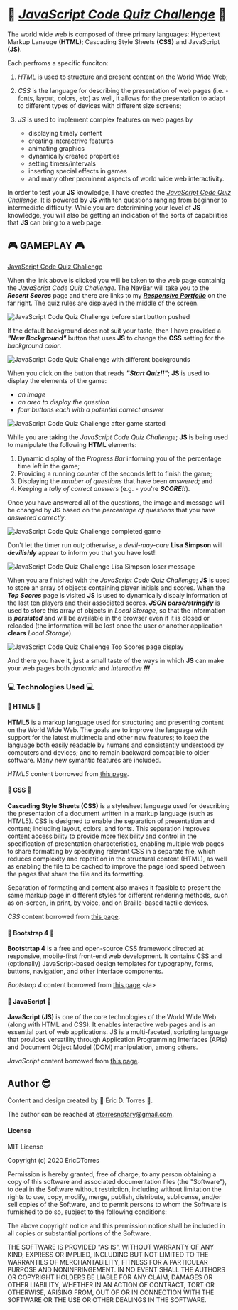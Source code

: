 # :school: [*JavaScript Code Quiz Challenge*](https://etorres-revature.github.io/JavaScript_Code_Quiz_Challenge/) :school:

The world wide web is composed of three primary languages:  Hypertext Markup Lanauge **(HTML)**; Cascading Style Sheets **(CSS)** and JavaScript **(JS)**.

Each perfroms a specific funciton: 

1. *HTML* is used to structure and present content on the World Wide Web;
2. *CSS* is the language for describing the presentation of web pages (i.e. - fonts, layout, colors, etc) as well, it allows for the presentation to adapt to different types of devices with different size screens;
3. _JS_ is used to implement complex features on web pages by

    * displaying timely content
    * creating interactrive features
    * animating graphics
    * dynamically created properties
    * setting timers/intervals
    * inserting special effects in games
    * and many other prominent aspects of world wide web interactivity.

In order to test your **JS** knowledge, I have created the [*JavaScript Code Quiz Challenge*](https://etorres-revature.github.io/JavaScript_Code_Quiz_Challenge/).  It is powered by **JS** with ten questions ranging from beginner to intermediate difficulty. While you are deterimining your level of **JS** knowledge, you will also be getting an indication of the sorts of capabilities that **JS** can bring to a web page.

## :video_game: GAMEPLAY :video_game:
     
<p align="justify"><a href="https://etorres-revature.github.io/JavaScript_Code_Quiz_Challenge/">JavaScript Code Quiz Challenge</a></p>

When the link above is clicked you will be taken to the web page containig the *JavaScript Code Quiz Challenge*.  The NavBar will take you to the ***Recent Scores*** page and there are links to my [***Responsive Portfolio***](https://etorres-revature.github.io/Responsive_Portfolio/) on the far right.  The quiz rules are displayed in the middle of the screen.


![JavaScript Code Quiz Challenge before start button pushed](./assets/images/readme_screenshots/quiz.png)

If the default background does not suit your taste, then I have provided a ***"New Background"*** button that uses **JS** to change the **CSS** setting for the *background color*.


![JavaScript Code Quiz Challenge with different backgrounds](./assets/images/readme_screenshots/quiz-background.png)

When you click on the button that reads ***"Start Quiz!!"***; **JS** is used to display the elements of the game:

* *an image*
* *an area to display the question*
* *four buttons each with a potential correct answer*

![JavaScript Code Quiz Challenge after game started](./assets/images/readme_screenshots/quiz-active.png)

While you are taking the *JavaScript Code Quiz Challenge*; **JS** is being used to manipulate the following **HTML** elements:

1. Dynamic display of the *Progress Bar* informing you of the percentage time left in the game;
1. Providing a running *counter* of the seconds left to finish the game;
1. Displaying the *number of questions* that have been *answered*; and 
1. Keeping a *tally of correct answers* (e.g. - you're ***SCORE!!***).

Once you have answered all of the questions, the image and message will be changed by **JS** based on the *percentage of questions* that you have *answered correctly*.

![JavaScript Code Quiz Challenge completed game](./assets/images/readme_screenshots/quiz-finished.png)


Don't let the timer run out; otherwise, a *devil-may-care* **Lisa Simpson** will ***devilishly*** appear to inform you that you have lost!!

![JavaScript Code Quiz Challenge Lisa Simpson loser message](./assets/images/readme_screenshots/quiz-loser.png)

When you are finished with the *JavaScript Code Quiz Challenge*; **JS** is used to store an array of objects containing player initials and scores.  When the ***Top Scores*** page is visited **JS** is used to dynamically dispaly information of the last ten players and their associated scores.  ***JSON parse/stringify*** is used to store this array of objects in *Local Storage*, so that the information is ***persisted*** and will be available in the browser even if it is closed or reloaded (the information will be lost once the user or another application **clears** *Local Storage*).

![JavaScript Code Quiz Challenge ***Top Scores*** page display](./assets/images/readme_screenshots/quiz-top-scores.png)

And there you have it, just a small taste of the ways in which **JS** can make your web pages both *dynamic* and *interactive* ***!!!***

### :computer: Technologies Used :computer:

#### :memo: HTML5 :memo:

**HTML5** is a markup language used for structuring and presenting content on the World Wide Web.  The goals are to improve the language with support for the latest multimedia and other new features; to keep the language both easily readable by humans and consistently understood by computers and devices; and to remain backward compatible to older software.  Many new symantic features are included.

*HTML5* content borrowed from <a target="_blank" rel="noopener noreferrer">[this page](https://en.wikipedia.org/wiki/HTML5).</a>

#### :art: CSS :art:

**Cascading Style Sheets (CSS)** is a stylesheet language used for describing the presentation of a document written in a markup language (such as HTML5).  CSS is designed to enable the separation of presentation and content; including layout, colors, and fonts.  This separation improves content accessibility to provide more flexibility and control in the specification of presentation characteristics, enabling multiple web pages to share formatting by specifying relevant CSS in a separate file, which reduces complexity and repetition in the structural content (HTML), as well as enabling the file to be cached to improve the page load speed between the pages that share the file and its formatting.

Separation of formating and content also makes it feasible to present the same markup page in different styles for different rendering methods, such as on-screen, in print, by voice, and on Braille-based tactile devices. 

*CSS* content borrowed from <a target="_blank" rel="noopener noreferrer">[this page](https://en.wikipedia.org/wiki/Cascading_Style_Sheets).</a>

#### :shoe: Bootstrap 4 :shoe:

**Bootstrtap 4** is a free and open-source CSS framework directed at responsive, mobile-first front-end web development.  It contains CSS and (optionally) JavaScript-based design templates for typography, forms, buttons, navigation, and other interface components.  

*Bootstrap 4* content borrowed from <a target="_blank" rel="noopener noreferrer">[this page](https://en.wikipedia.org/wiki/Bootstrap_(front-end_framework)).</a>

#### :sparkler: JavaScript :sparkler:

**JavaScript (JS)** is one of the core technologies of the World Wide Web (along with HTML and CSS). It enables interactive web pages and is an essential part of web applications.  JS is a multi-faceted, scripting language that provides versatility through Application Programming Interfaces (APIs) and Document Object Model (DOM) manipulation, among others.

*JavaScript* content borrowed from <a target="_blank" rel="noopener noreferrer">[this page](https://en.wikipedia.org/wiki/JavaScript).</a>

## Author :sunglasses:

Content and design created by :green_heart: Eric D. Torres :green_heart:.  

The author can be reached at etorresnotary@gmail.com. 

#### License

MIT License

Copyright (c) 2020 EricDTorres

Permission is hereby granted, free of charge, to any person obtaining a copy
of this software and associated documentation files (the "Software"), to deal
in the Software without restriction, including without limitation the rights
to use, copy, modify, merge, publish, distribute, sublicense, and/or sell
copies of the Software, and to permit persons to whom the Software is
furnished to do so, subject to the following conditions:

The above copyright notice and this permission notice shall be included in all
copies or substantial portions of the Software.

THE SOFTWARE IS PROVIDED "AS IS", WITHOUT WARRANTY OF ANY KIND, EXPRESS OR
IMPLIED, INCLUDING BUT NOT LIMITED TO THE WARRANTIES OF MERCHANTABILITY,
FITNESS FOR A PARTICULAR PURPOSE AND NONINFRINGEMENT. IN NO EVENT SHALL THE
AUTHORS OR COPYRIGHT HOLDERS BE LIABLE FOR ANY CLAIM, DAMAGES OR OTHER
LIABILITY, WHETHER IN AN ACTION OF CONTRACT, TORT OR OTHERWISE, ARISING FROM,
OUT OF OR IN CONNECTION WITH THE SOFTWARE OR THE USE OR OTHER DEALINGS IN THE
SOFTWARE.